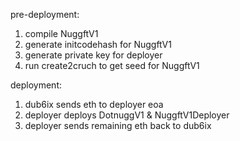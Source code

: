 pre-deployment:

1. compile NuggftV1
2. generate initcodehash for NuggftV1
3. generate private key for deployer
4. run create2cruch to get seed for NuggftV1

deployment:

1. dub6ix sends eth to deployer eoa
2. deployer deploys DotnuggV1 & NuggftV1Deployer
3. deployer sends remaining eth back to dub6ix

